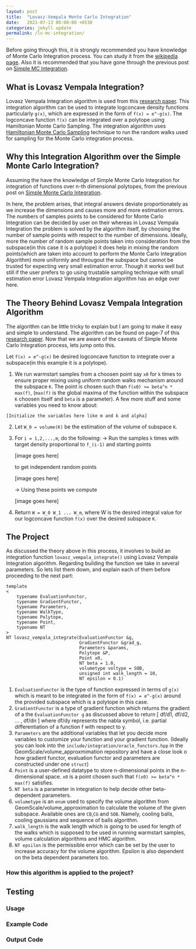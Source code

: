 ```yaml
---
layout: post
title:  "Lovasz-Vempala Monte Carlo Integration"
date:   2021-07-13 00:00:00 +0530
categories: jekyll update
permalink: /lv-mc-integration/
---
```


Before going through this, it is strongly recommended you have knowledge of Monte Carlo Integration process. You can study it from the [wikipedia page](https://en.wikipedia.org/wiki/Monte_Carlo_integration#Overview). Also it is recommended that you have gone through the previous post on [Simple MC Integration](/simple-mc-integration/).

## What is Lovasz Vempala Integration?
Lovasz Vempala Integration algorithm is used from this [research paper](https://www.cc.gatech.edu/~vempala/acg/www/www/papers/integration.pdf). This integration algorithm can be used to integrate logconcave density functions particularly ```g(x)```, which are expressed in the form of ```f(x) = e^-g(x)```. The logconcave function ```f(x)``` can be integrated over a polytope using Hamiltonian Monte Carlo Sampling. The integration algorithm uses [Hamiltonian Monte Carlo Sampling]() technique to run the random walks used for sampling for the Monte Carlo integration process.

## Why this Integration Algorithm over the Simple Monte Carlo Integration?
Assuming the have the knowledge of Simple Monte Carlo Integration for integration of functions over n-th dimensional polytopes, from the previous post on [Simple Monte Carlo Integration](/simple-mc-integration/).

In here, the problem arises, that integral answers deviate proportionately as we increase the dimensions and causes more and more estimation errors. The numbers of samples points to be considered for Monte Carlo Integration can be decided by user on their whereas in Lovasz Vempala Integration the problem is solved by the algorithm itself, by choosing the number of sample points with respect to the number of dimensions. Ideally, more the number of random sample points taken into consideration from the subspace(in this case it is a polytope) it does help in mixing the random points(which are taken into account to perform the Monte Carlo Integration Algorithm) more uniformly and througout the subspace but cannot be trusted for expecting very small estimation error. Though it works well but still if the user prefers to go using trustable sampling technique with small estimation error Lovasz Vempala Integration algorithm has an edge over here.

## The Theory Behind Lovasz Vempala Integration Algorithm
The algorithm can be little tricky to explain but I am going to make it easy and simple to understand. The algorithm can be found on page-7 of this [research paper](https://www.cc.gatech.edu/~vempala/acg/www/www/papers/integration.pdf). Now that we are aware of the caveats of Simple Monte Carlo Integration process, lets jump onto this.

Let ```f(x) = e^-g(x)``` be desired logconcave function to integrate over a subspace(in this example it is a polytope).

1. We run warmstart samples from a choosen point say ```x0``` for `k` times to ensure proper mixing using uniform random walks mechanism around the subspace `K`. The point is chosen such than ```f(x0) >= beta^n * max(f)```, (```max(f)``` is the global maxima of the function within the subspace `K` choosen itself and `beta` is a parameter). A few more stuff and some variables you need to know about:

```
[Initialize the variables here like m and k and alpha]

```

2. Let ```W_0 = volume(K)``` be the estimation of the volume of subspace `K`.

3. For ```i = 1,2,...,m```, do the following:
    -> Run the samples `k` times with target density proportional to ```f_(i-1)``` and starting points

    [image goes here]

    to get independent random points

    [image goes here]    

    -> Using these points we compute

    [image goes here]

4. Return ```W = W_0 W_1 ... W_m```, where W is the desired integral value for our logconcave function ```f(x)``` over the desired subspace `K`.

## The Project
As discussed the theory above in this process, it involves to build an integration function ```lovasz_vempala_integrate()``` using Lovasz Vempala Integration algorithm. Regarding building the function we take in several parameters. So lets list them down, and explain each of them before proceeding to the next part:

```
template
<
	typename EvaluationFunctor,
	typename GradientFunctor,
	typename Parameters,
	typename WalkType,
	typename Polytope,
	typename Point,
	typename NT
>
NT lovasz_vempala_integrate(EvaluationFunctor &g,
                            GradientFunctor &grad_g,
                            Parameters &params,
                            Polytope &P,
                            Point x0,
                            NT beta = 1.0,
                            volumetype voltype = SOB,
                            unsigned int walk_length = 10,
                            NT epsilon = 0.1)
```


1. `EvaluationFunctor` is the type of function expressed in terms of `g(x)` which is meant to be integrated in the form of `f(x) = e^-g(x)` around the provided subspace which is a polytope in this case.
2. `GradientFunctor` is a type of gradient function which returns the gradient of a the `EvaluationFunctor g` as discussed above to return [ df/d1, df/d2, ... , df/dn ] where df/dy represents the nabla symbol, i.e. partial differentiation of a function f with respect to y.
3. `Parameters` are the additional variables that let you decide more variables to customize your function and your gradient function. (Ideally you can look into the `include/integration/oracle_functors.hpp` in the GeomScale/volume_approxmimation repository and have a close look o how gradient functor, evaluation functor and parameters are constructed under one `struct`)
4. `Point` is a user-defined datatype to store n-dimensional points in the n-dimensional space. `x0` is a point chosen such that ```f(x0) >= beta^n * max(f)``` satisfies.
5. `NT beta` is a parameter in integration to help decide other beta-dependent parameters.
6. `volumetype` is an `enum` used to specify the volume algorithm from GeomScale/volume_approximation to calculate the volume of the given subspace. Available ones are `CB`,`CG` and `SOB`. Namely, cooling balls, cooling gaussians and sequence of balls algorithm.
7. `walk_length` is the walk length which is going to be used for length of the walks which is supposed to be used in running warmstart samples, volume calculation algorithms and HMC algorithm.
8. `NT epsilon` is the permissible error which can be set by the user to increase accuracy for the volume algorithm. Epsilon is also dependent on the beta dependent parameters too.

### How this algorithm is applied to the project?


## Testing 

### Usage

### Example Code

### Output Code
